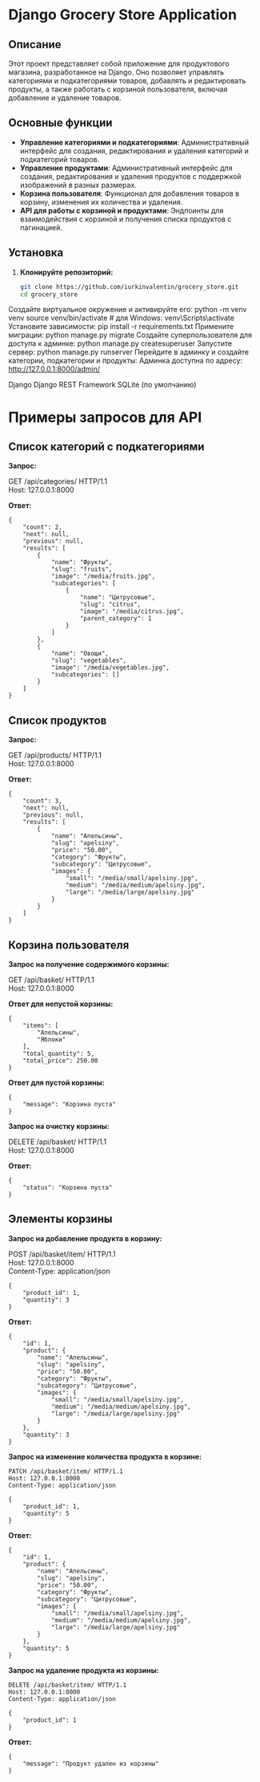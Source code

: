 # Django Grocery Store Application

## Описание

Этот проект представляет собой приложение для продуктового магазина, разработанное на Django. Оно позволяет управлять категориями и подкатегориями товаров, добавлять и редактировать продукты, а также работать с корзиной пользователя, включая добавление и удаление товаров.

## Основные функции

- **Управление категориями и подкатегориями**: Административный интерфейс для создания, редактирования и удаления категорий и подкатегорий товаров.
- **Управление продуктами**: Административный интерфейс для создания, редактирования и удаления продуктов с поддержкой изображений в разных размерах.
- **Корзина пользователя**: Функционал для добавления товаров в корзину, изменения их количества и удаления.
- **API для работы с корзиной и продуктами**: Эндпоинты для взаимодействия с корзиной и получения списка продуктов с пагинацией.

## Установка

1. **Клонируйте репозиторий:**

   ```bash
   git clone https://github.com/iurkinvalentin/grocery_store.git
   cd grocery_store

Создайте виртуальное окружение и активируйте его:
python -m venv venv
source venv/bin/activate  # для Windows: venv\Scripts\activate
Установите зависимости:
pip install -r requirements.txt
Примените миграции:
python manage.py migrate
Создайте суперпользователя для доступа к админке:
python manage.py createsuperuser
Запустите сервер:
python manage.py runserver
Перейдите в админку и создайте категории, подкатегории и продукты:
Админка доступна по адресу: http://127.0.0.1:8000/admin/

Django
Django REST Framework
SQLite (по умолчанию)

# Примеры запросов для API

## Список категорий с подкатегориями

**Запрос:**

GET /api/categories/ HTTP/1.1  
Host: 127.0.0.1:8000

**Ответ:**
```
{
    "count": 2,
    "next": null,
    "previous": null,
    "results": [
        {
            "name": "Фрукты",
            "slug": "fruits",
            "image": "/media/fruits.jpg",
            "subcategories": [
                {
                    "name": "Цитрусовые",
                    "slug": "citrus",
                    "image": "/media/citrus.jpg",
                    "parent_category": 1
                }
            ]
        },
        {
            "name": "Овощи",
            "slug": "vegetables",
            "image": "/media/vegetables.jpg",
            "subcategories": []
        }
    ]
}
```
## Список продуктов

**Запрос:**

GET /api/products/ HTTP/1.1  
Host: 127.0.0.1:8000

**Ответ:**
```
{
    "count": 3,
    "next": null,
    "previous": null,
    "results": [
        {
            "name": "Апельсины",
            "slug": "apelsiny",
            "price": "50.00",
            "category": "Фрукты",
            "subcategory": "Цитрусовые",
            "images": {
                "small": "/media/small/apelsiny.jpg",
                "medium": "/media/medium/apelsiny.jpg",
                "large": "/media/large/apelsiny.jpg"
            }
        }
    ]
}
```
## Корзина пользователя

**Запрос на получение содержимого корзины:**

GET /api/basket/ HTTP/1.1  
Host: 127.0.0.1:8000

**Ответ для непустой корзины:**
```
{
    "items": [
        "Апельсины",
        "Яблоки"
    ],
    "total_quantity": 5,
    "total_price": 250.00
}
```
**Ответ для пустой корзины:**
```
{
    "message": "Корзина пуста"
}
```
**Запрос на очистку корзины:**

DELETE /api/basket/ HTTP/1.1  
Host: 127.0.0.1:8000

**Ответ:**
```
{
    "status": "Корзина пуста"
}
```
## Элементы корзины

**Запрос на добавление продукта в корзину:**

POST /api/basket/item/ HTTP/1.1  
Host: 127.0.0.1:8000  
Content-Type: application/json
```
{
    "product_id": 1,
    "quantity": 3
}
```
**Ответ:**
```
{
    "id": 1,
    "product": {
        "name": "Апельсины",
        "slug": "apelsiny",
        "price": "50.00",
        "category": "Фрукты",
        "subcategory": "Цитрусовые",
        "images": {
            "small": "/media/small/apelsiny.jpg",
            "medium": "/media/medium/apelsiny.jpg",
            "large": "/media/large/apelsiny.jpg"
        }
    },
    "quantity": 3
}
```
**Запрос на изменение количества продукта в корзине:**
```
PATCH /api/basket/item/ HTTP/1.1  
Host: 127.0.0.1:8000  
Content-Type: application/json

{
    "product_id": 1,
    "quantity": 5
}
```
**Ответ:**
```
{
    "id": 1,
    "product": {
        "name": "Апельсины",
        "slug": "apelsiny",
        "price": "50.00",
        "category": "Фрукты",
        "subcategory": "Цитрусовые",
        "images": {
            "small": "/media/small/apelsiny.jpg",
            "medium": "/media/medium/apelsiny.jpg",
            "large": "/media/large/apelsiny.jpg"
        }
    },
    "quantity": 5
}
```
**Запрос на удаление продукта из корзины:**
```
DELETE /api/basket/item/ HTTP/1.1  
Host: 127.0.0.1:8000  
Content-Type: application/json

{
    "product_id": 1
}
```
**Ответ:**
```
{
    "message": "Продукт удален из корзины"
}
```
